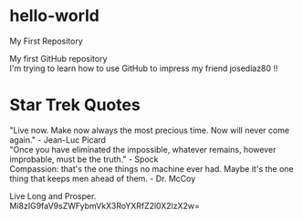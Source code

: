 # hello-world

My First Repository

My first GitHub repository  
I'm trying to learn how to use GitHub to impress my friend josediaz80 !!  

# Star Trek Quotes  

"Live now. Make now always the most precious time. Now will never come again." - Jean-Luc Picard  
"Once you have eliminated the impossible, whatever remains, however improbable, must be the truth." - Spock  
Compassion: that's the one things no machine ever had. Maybe it's the one thing that keeps men ahead of them. - Dr. McCoy  

Live Long and Prosper.  
Mi8zIG9faV9sZWFybmVkX3RoYXRfZ2l0X2lzX2w=
